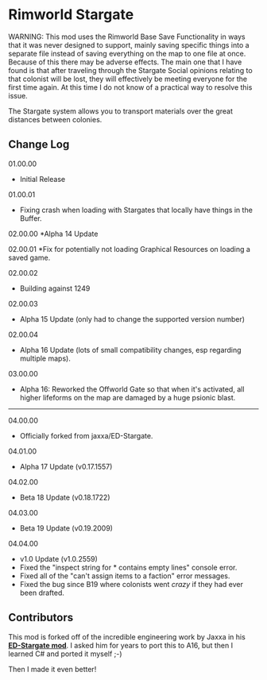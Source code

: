 # Rimworld Stargate
WARNING: This mod uses the Rimworld Base Save Functionality in ways that it was never designed to support, 
mainly saving specific things into a separate file instead of saving everything on the map to one file at 
once. Because of this there may be adverse effects. The main one that I have found is that after traveling 
through the Stargate Social opinions relating to that colonist will be lost, they will effectively be 
meeting everyone for the first time again. At this time I do not know of a practical way to resolve this issue.

The Stargate system allows you to transport materials over the great distances between colonies.

## Change Log

01.00.00
* Initial Release

01.00.01
* Fixing crash when loading with Stargates that locally have things in the Buffer.

02.00.00
*Alpha 14 Update

02.00.01
*Fix for potentially not loading Graphical Resources on loading a saved game.

02.00.02
* Building against 1249

02.00.03
* Alpha 15 Update (only had to change the supported version number)

02.00.04
* Alpha 16 Update (lots of small compatibility changes, esp regarding multiple maps).

03.00.00
* Alpha 16: Reworked the Offworld Gate so that when it's activated, all higher 
  lifeforms on the map are damaged by a huge psionic blast.

--------------------------------------------------------------------------------------

04.00.00
* Officially forked from jaxxa/ED-Stargate.

04.01.00
* Alpha 17 Update (v0.17.1557)

04.02.00
* Beta 18 Update (v0.18.1722)

04.03.00
* Beta 19 Update (v0.19.2009)

04.04.00
* v1.0 Update (v1.0.2559)
* Fixed the "inspect string for * contains empty lines" console error.
* Fixed all of the "can't assign items to a faction" error messages.
* Fixed the bug since B19 where colonists went *crazy* if they had ever been drafted.

## Contributors

This mod is forked off of the incredible engineering work by Jaxxa in his [**ED-Stargate mod**](https://github.com/jaxxa/ED-Stargate).
I asked him for years to port this to A16, but then I learned C# and ported it myself ;-)

Then I made it even better!

